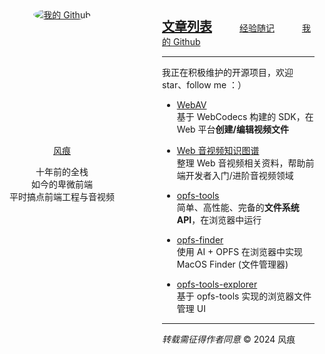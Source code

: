 <div style="display: flex; max-width: 800px;">
  <div class="avatar" style="width: 200px; margin-right: 60px; text-align: center;     flex-shrink: 0;">

<a href="https://github.com/hughfenghen" style="display: block; height: 203px;">
  <img src="https://avatars.githubusercontent.com/u/3307051?v=4" style="border-radius: 100%;" alt="我的 Github">
</a>

<a href="https://github.com/hughfenghen"> 风痕 </a>

<p>十年前的全栈<br/>如今的卑微前端<br/>平时搞点前端工程与音视频</p>

  </div>

<!-- 右侧内容 -->
  <div>

<a style="font-size: 20px; font-weight: bold;" href="./posts/">文章列表</a>
<a style="margin-left: 40px;" href="https://github.com/hughfenghen/hughfenghen.github.io/issues?q=-label%3AGitalk%2C%E5%BF%83%E6%83%85%2C%E8%AF%97%E8%AF%8D%2CVssue+is%3Aopen+">经验随记</a>
<a style="margin-left: 40px;" href="https://github.com/hughfenghen">我的 Github</a>

---

我正在积极维护的开源项目，欢迎 star、follow me ：）

- <a href="https://github.com/bilibili/WebAV/">WebAV</a>  
  基于 WebCodecs 构建的 SDK，在 Web 平台**创建/编辑视频文件**

- <a href="https://github.com/hughfenghen/WebAV-KnowledgeGraph">Web 音视频知识图谱</a>  
  整理 Web 音视频相关资料，帮助前端开发者入门/进阶音视频领域

- <a href="https://github.com/hughfenghen/opfs-tools/">opfs-tools</a>  
  简单、高性能、完备的**文件系统 API**，在浏览器中运行

- <a href="https://github.com/hughfenghen/opfs-finder/">opfs-finder</a>  
  使用 AI + OPFS 在浏览器中实现 MacOS Finder (文件管理器)

- <a href="https://github.com/hughfenghen/opfs-tools-explorer">opfs-tools-explorer</a>  
  基于 opfs-tools 实现的浏览器文件管理 UI

---

_转载需征得作者同意_ &copy; 2024 风痕

  </div>
</div>
